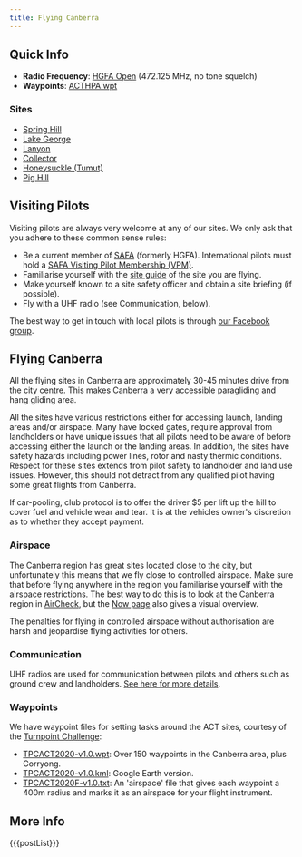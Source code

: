 ```yaml
---
title: Flying Canberra
---
```


## Quick Info

- **Radio Frequency**: [HGFA Open](https://www.safa.asn.au/resources/HGFA_UHF_Radio_Channel.pdf) (472.125 MHz, no tone squelch)
- **Waypoints**: <a href='/files/waypoints/ACTHPA.wpt' download>ACTHPA.wpt</a>

### Sites

- [Spring Hill]
- [Lake George]
- [Lanyon]
- [Collector]
- [Honeysuckle (Tumut)]
- [Pig Hill]

## Visiting Pilots

Visiting pilots are always very welcome at any of our sites.
We only ask that you adhere to these common sense rules:

- Be a current member of [SAFA] (formerly HGFA). International pilots must hold a [SAFA Visiting Pilot Membership (VPM)].
- Familiarise yourself with the [site guide](http://acthpa.org/info/sites/) of the site you are flying.
- Make yourself known to a site safety officer and obtain a site briefing (if possible).
- Fly with a UHF radio (see Communication, below).

The best way to get in touch with local pilots is through [our Facebook group].

## Flying Canberra

All the flying sites in Canberra are approximately 30-45 minutes drive from the city centre. This makes Canberra a very accessible paragliding and hang gliding area.

All the sites have various restrictions either for accessing launch, landing areas and/or airspace.
Many have locked gates, require approval from landholders or have unique issues that all pilots need to be aware of before accessing either the launch or the landing areas.
In addition, the sites have safety hazards including power lines, rotor and nasty thermic conditions.
Respect for these sites extends from pilot safety to landholder and land use issues.
However, this should not detract from any qualified pilot having some great flights from Canberra. 

If car-pooling, club protocol is to offer the driver $5 per lift up the hill to cover fuel and vehicle wear and tear.
It is at the vehicles owner's discretion as to whether they accept payment.

### Airspace

The Canberra region has great sites located close to the city, but unfortunately this means that we fly close to controlled airspace.
Make sure that before flying anywhere in the region you familiarise yourself with the airspace restrictions.
The best way to do this is to look at the Canberra region in [AirCheck](http://xcaustralia.org/aircheck/aircheck.php), but the [Now page](/now) also gives a visual overview.

The penalties for flying in controlled airspace without authorisation are harsh and jeopardise flying activities for others.

### Communication

UHF radios are used for communication between pilots and others such as ground crew and landholders.
[See here for more details](/info/radios).

### Waypoints

We have waypoint files for setting tasks around the ACT sites, courtesy of the [Turnpoint Challenge](/events/turnpoint-challenge-2020):

- <a href='/files/waypoints/TPCACT2020-v1.0.wpt' download>TPCACT2020-v1.0.wpt</a>: Over 150 waypoints in the Canberra area, plus Corryong.
- <a href='/files/waypoints/TPCACT2020-v1.0.kml' download>TPCACT2020-v1.0.kml</a>: Google Earth version.
- <a href='/files/waypoints/TPCACT2020F-v1.0.txt' download>TPCACT2020F-v1.0.txt</a>: An 'airspace' file that gives each waypoint a 400m radius and marks it as an airspace for your flight instrument.

## More Info

{{{postList}}}

[Spring Hill]: https://siteguide.org.au/Sites/Spring%20Hill.html
[Lake George]: https://siteguide.org.au/Sites/Lake%20George%20(South%20Launch).html
[Lanyon]: https://siteguide.org.au/Sites/Lanyon.html
[Collector]: https://siteguide.org.au/Sites/Lake%20George%20(Collector).html
[Honeysuckle (Tumut)]: https://siteguide.org.au/Sites/Honeysuckle.html
[Pig Hill]: https://siteguide.org.au/Sites/Pig%20Hill.html
[SAFA]: https://www.safa.asn.au
[SAFA Visiting Pilot Membership (VPM)]: https://www.safa.asn.au/visiting-international-pilots
[our Facebook group]: https://www.facebook.com/groups/acthpa
